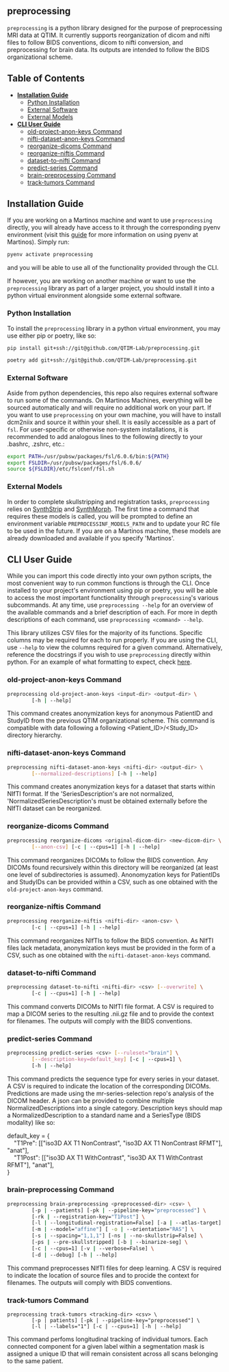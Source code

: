 ## preprocessing
`preprocessing` is a python library designed for the purpose of preprocessing MRI data at QTIM. It currently supports reorganization of dicom and nifti files to follow BIDS conventions, dicom to nifti conversion, and preprocessing for brain data. Its outputs are intended to follow the BIDS organizational scheme.

## Table of Contents
* **[Installation Guide](#installation-guide)**
   * [Python Installation](#python-installation)
   * [External Software](#external-software)
   * [External Models](#external-models)
* **[CLI User Guide](#cli-user-guide)**
   * [old-project-anon-keys Command](#old-project-anon-keys-command)
   * [nifti-dataset-anon-keys Command](#nifti-dataset-anon-keys-command)
   * [reorganize-dicoms Command](#reorganize-dicoms-command)
   * [reorganize-niftis Command](#reorganize-niftis-command)
   * [dataset-to-nifti Command](#dataset-to-nifti-command)
   * [predict-series Command](#predict-series-command)
   * [brain-preprocessing Command](#brain-preprocessing-command)
   * [track-tumors Command](#track-tumors-command)

## Installation Guide
If you are working on a Martinos machine and want to use `preprocessing` directly, you will already have access to it through the corresponding pyenv environment (visit this [guide](https://github.com/QTIM-Lab/qtim-standards/blob/main/environment_setup.md) for more information on using pyenv at Martinos). Simply run: 
```bash
pyenv activate preprocessing
```
and you will be able to use all of the functionality provided through the CLI.

If however, you are working on another machine or want to use the `preprocessing` library as part of a larger project, you should install it into a python virtual environment alongside some external software. 

### Python Installation
To install the `preprocessing` library in a python virtual environment, you may use either pip or poetry, like so:
```bash
pip install git+ssh://git@github.com/QTIM-Lab/preprocessing.git
```

```bash
poetry add git+ssh://git@github.com/QTIM-Lab/preprocessing.git
```

### External Software
Aside from python dependencies, this repo also requires external software to run some of the commands. On Martinos Machines, everything will be sourced automatically and will require no additional work on your part. If you want to use `preprocessing` on your own machine, you will have to install dcm2niix and source it within your shell. It is easily accessible as a part of `fsl`. For user-specific or otherwise non-system installations, it is recommended to add analogous lines to the following directly to your .bashrc, .zshrc, etc.:
```bash
export PATH=/usr/pubsw/packages/fsl/6.0.6/bin:${PATH}
export FSLDIR=/usr/pubsw/packages/fsl/6.0.6/
source ${FSLDIR}/etc/fslconf/fsl.sh
```

### External Models
In order to complete skullstripping and registration tasks, `preprocessing` relies on [SynthStrip](https://surfer.nmr.mgh.harvard.edu/docs/synthstrip/) and [SynthMorph](https://martinos.org/malte/synthmorph/). The first time a command that requires these models is called, you will be prompted to define an environment variable `PREPROCESSINF_MODELS_PATH` and to update your RC file to be used in the future. If you are on a Martinos machine, these models are already downloaded and available if you specify 'Martinos'.

## CLI User Guide
While you can import this code directly into your own python scripts, the most convenient way to run common functions is through the CLI. Once installed to your project's environment using pip or poetry, you will be able to access the most important functionality through `preprocessing`'s various subcommands. At any time, use `preprocessing --help` for an overview of the available commands and a brief description of each. For more in depth descriptions of each command, use `preprocessing <command> --help`.

This library utilizes CSV files for the majority of its functions. Specific columns may be required for each to run properly. If you are using the CLI, use `--help` to view the columns required for a given command. Alternatively, reference the docstrings if you wish to use `preprocessing` directly within python. For an example of what formatting to expect, check [here](example.csv).

### old-project-anon-keys Command
```bash
preprocessing old-project-anon-keys <input-dir> <output-dir> \
        [-h | --help]
```
This command creates anonymization keys for anonymous PatientID and StudyID from the previous QTIM organizational scheme. This command is compatible with data following a following <Patient_ID>/<Study_ID> directory hierarchy.

### nifti-dataset-anon-keys Command
```bash
preprocessing nifti-dataset-anon-keys <nifti-dir> <output-dir> \
        [--normalized-descriptions] [-h | --help]
```
This command creates anonymization keys for a dataset that starts within NIfTI format. If the 'SeriesDescription's are not normalized, 'NormalizedSeriesDescription's must be obtained externally before the NIfTI dataset can be reorganized.

### reorganize-dicoms Command
```bash
preprocessing reorganize-dicoms <original-dicom-dir> <new-dicom-dir> \
        [--anon-csv] [-c | --cpus=1] [-h | --help]
```
This command reorganizes DICOMs to follow the BIDS convention. Any DICOMs found recursively within this directory will be reorganized (at least one level of subdirectories is assumed). Anonomyzation keys for PatientIDs and StudyIDs can be provided within a CSV, such as one obtained with the `old-project-anon-keys` command.

### reorganize-niftis Command
```bash
preprocessing reorganize-niftis <nifti-dir> <anon-csv> \
        [-c | --cpus=1] [-h | --help]
```
This command reorganizes NIfTIs to follow the BIDS convention. As NIfTI files lack metadata, anonymization keys must be provided in the form of a CSV, such as one obtained with the `nifti-dataset-anon-keys` command.

### dataset-to-nifti Command
```bash
preprocessing dataset-to-nifti <nifti-dir> <csv> [--overwrite] \
        [-c | --cpus=1] [-h | --help]
```
This command converts DICOMs to NIfTI file format. A CSV is required to map a DICOM series to the resulting .nii.gz file and to provide the context for filenames. The outputs will comply with the BIDS conventions.

### predict-series Command
```bash
preprocessing predict-series <csv> [--ruleset="brain"] \
        [--description-key=default_key] [-c | --cpus=1] \
        [-h | --help]
```
This command predicts the sequence type for every series in your dataset. A CSV is required to indicate the location of the corresponding DICOMs. Predictions are made using the mr-series-selection repo's analysis of the DICOM header. A json can be provided to combine multiple NormalizedDescriptions into a single category.
Description keys should map a NormalizedDescription to a standard name and a SeriesType (BIDS modality) like so:

default_key = {\
&nbsp;&nbsp;&nbsp;&nbsp;"T1Pre": [["iso3D AX T1 NonContrast", "iso3D AX T1 NonContrast RFMT"], "anat"],\
&nbsp;&nbsp;&nbsp;&nbsp;"T1Post": [["iso3D AX T1 WithContrast", "iso3D AX T1 WithContrast RFMT"], "anat"],\
}

### brain-preprocessing Command
```bash
preprocessing brain-preprocessing <preprocessed-dir> <csv> \
        [-p | --patients] [-pk | --pipeline-key="preprocessed"] \
        [-rk | --registration-key="T1Post"] \
        [-l | --longitudinal-registration=False] [-a | --atlas-target] \
        [-m | --model="affine"] [ -o | --orientation="RAS"] \
        [-s | --spacing="1,1,1"] [-ns | --no-skullstrip=False] \
        [-ps | --pre-skullstripped] [-b | --binarize-seg] \
        [-c | --cpus=1] [-v | --verbose=False] \
        [-d | --debug] [-h | --help]
```
This command preprocesses NIfTI files for deep learning. A CSV is required to indicate the location of source files and to procide the context for filenames. The outputs will comply with BIDS conventions.

### track-tumors Command
```
preprocessing track-tumors <tracking-dir> <csv> \
        [-p | patients] [-pk | --pipeline-key="preprocessed"] \
        [-l | --labels="1"] [-c | --cpus=1] [-h | --help]
```
This command perfoms longitudinal tracking of individual tumors. Each connected component for a given label within a segmentation mask is assigned a unique ID that will remain consistent across all scans belonging to the same patient.
